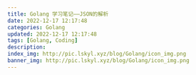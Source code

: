 ```yaml
---
title: Golang 学习笔记——JSON的解析
date: 2022-12-17 12:17:48
categories: Golang
updated: 2022-12-17 12:17:48
tags: [Golang, Coding]
description: 
index_img: http://pic.lskyl.xyz/blog/Golang/icon_img.png
banner_img: http://pic.lskyl.xyz/blog/Golang/icon_img.png
---
```




